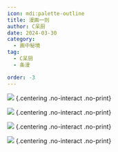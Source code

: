 ```yaml
---
icon: mdi:palette-outline
title: 漫画一则
author: C呆厨
date: 2024-03-30
category:
  - 画中秘境
tag:
  - C呆厨
  - 条漫

order: -3
---
```


<printban />

![](./res/comic/comic1.webp) {.centering .no-interact .no-print}

![](./res/comic/comic2.webp) {.centering .no-interact .no-print}

![](./res/comic/comic3.webp) {.centering .no-interact .no-print}

![](./res/comic/comic4.webp) {.centering .no-interact .no-print}

<FakeAds />